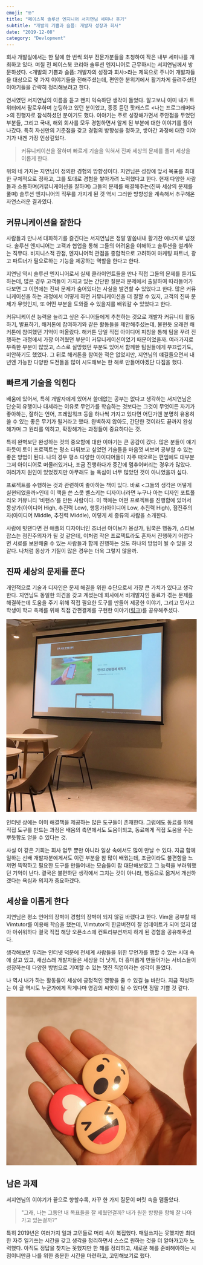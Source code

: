 ```yaml
---
emoji: "🤓"
title: "페이스북 솔루션 엔지니어 서지연님 세미나 후기"
subtitle: "개발의 기쁨과 슬픔: 개발자 성장과 회사"
date: "2019-12-08"
category: "Devlopment"
---
```


회사 개발실에서는 한 달에 한 번씩 외부 전문가분들을 초청하여 작은 내부 세미나를 개최하고 있다. 며칠 전 페이스북 코리아 솔루션 엔지니어로 근무하시는 서지연님께서 방문하셨다. <개발의 기쁨과 슬픔: 개발자의 성장과 회사>라는 제목으로 주니어 개발자들을 대상으로 몇 가지 이야기들을 전해주셨는데, 편안한 분위기에서 활기차게 들려주셨던 이야기들을 간략히 정리해보려고 한다.

연사였던 서지연님의 이름을 듣고 왠지 익숙하단 생각이 들었다. 알고보니 이미 내가 트위터에서 팔로우하며 눈팅하고 있던 분이었고, 종종 듣던 팟캐스트 <나는 프로그래머다>의 진행자로 참석하셨던 분이기도 했다. 이야기는 주로 성장해가면서 주안점을 두었던 부분들, 그리고 국내, 해외 회사를 모두 경험하면서 알게 된 부분에 대한 이야기를 풀어나갔다. 특히 자신만의 기준점을 갖고 경험의 방향성을 정하고, 쌓아간 과정에 대한 이야기가 내겐 가장 인상깊었다.


> 커뮤니케이션을 잘하며
빠르게 기술을 익혀서
진짜 세상의 문제를 풀며
세상을 이롭게 한다.

위의 네 가지는 지연님이 정의한 경험의 방향성이다. 지연님은 성장에 앞서 목표를 최대한 구체적으로 정하고, 그를 토대로 경험을 쌓아가려 노력했다고 한다. 현재 다양한 사람들과 소통하며(커뮤니케이션을 잘하며) 그들의 문제를 해결해주는(진짜 세상의 문제를 풀며) 솔루션 엔지니어의 직무를 가지게 된 것 역시 그러한 방향성을 계속해서 추구해온 자연스러운 결과였다.


## 커뮤니케이션을 잘한다
사람들과 만나서 대화하기를 즐긴다는 서지연님은 정말 말씀내내 활기찬 에너지로 넘쳤다.  솔루션 엔지니어는 고객과 협업을 통해 그들의 어려움을 이해하고 솔루션을 설계하는 직무다. 비지니스적 관점, 엔지니어적 관점을 종합적으로 고려하여 마케팅 파트너, 광고 파트너가 필요로하는 기능을 제공하는 역할을 한다고 한다. 

지연님 역시 솔루션 엔지니어로서 실제 클라이언트들을 만나 직접 그들의 문제를 듣기도 하는데, 많은 경우 고객들이 가지고 있는 간단한 질문과 문제에서 출발하여 따라들어가다보면 그 이면에는 진짜 문제가 숨어있다는 사실을 발견할 수 있었다고 한다. 많은 커뮤니케이션을 하는 과정에서 어떻게 하면 커뮤니케이션을 더 잘할 수 있지, 고객의 진짜 문제가 무엇인지, 또 어떤 부분을 도와줄 수 있을지를 배워갈 수 있었다고 한다.

커뮤니케이션 능력을 늘리고 싶은 주니어들에게 추천하는 것으로 개발자 커뮤니티 활동하기, 발표하기, 해커톤에 참여하기와 같은 활동들을 제안해주셨는데, 불현듯 오래전 해커톤에 참여했던 기억이 떠올랐다. 해커톤 당일 직접 아이디어 피칭을 통해 팀을 꾸려 진행하는 과정에서 가장 어려웠던 부분이 커뮤니케이션이었기 때문이었을까. 여러가지로 부족한 부분이 많았고, 스스로 실망했던 부분도 있어서 함께한 팀원들에게 부끄럽기도, 미안하기도 했었다. 그 뒤로 해커톤을 참여한 적은 없었지만, 지연님의 얘길들으면서 내년엔 가능한 다양한 도전들을 많이 시도해보는 한 해로 만들어야겠단 다짐을 했다.


## 빠르게 기술을 익힌다
배움에 있어서, 특히 개발자에게 있어서 쓸데없는 공부는 없다고 생각하는 서지연님은 단순히 유행이나 대세라는 이유로 무언가를 학습하는 것보다는 그것이 무엇이든 자기가 좋아하는, 잘하는 언어, 프레임워크 등을 하나씩 가지고 있다면 어딘가엔 분명히 유용히 쓸 수 있는 좋은 무기가 될거라고 했다. 완벽하지 않아도, 간단한 것이라도 끝까지 완성해가며 그 원리를 익히고, 확장해가는 과정들이 중요하다는 것.

특히 완벽보단 완성하는 것의 중요함에 대한 이야기는 큰 공감이 갔다. 많은 분들이 얘기하듯이 토이 프로젝트는 평소 다뤄보고 싶었던 기술들을 마음껏 써보며 공부할 수 있는 좋은 방법이 된다. 나의 경우 평소 다양한 아이디어들이 자주 떠오르는 편임에도 대부분 그저 아이디어로 머물러있거나, 조금 진행하다가 중간에 멈추어버리는 경우가 많았다. 여러가지 원인이 있었겠지만 아무래도 늘 욕심이 너무 많았던 것이 아니었을까 싶다.

프로젝트를 수행하는 것과 관련하여 좋아하는 책이 있다. 바로 <그들의 생각은 어떻게 실현되었을까>인데 이 책을 쓴 스콧 벨스키는 디자이너라면 누구나 아는 디자인 포트폴리오 커뮤니티 '비핸스'를 만든 사람이다. 이 책에는 어떤 프로젝트를 진행함에 있어서 몽상가(아이디어 High, 추진력 Low), 행동가(아이디어 Low, 추진력 High), 점진주의자(아이디어 Middle, 추친력 Middle), 이렇게 세 종류의 사람을 소개한다. 

사람에 빗댄다면 전 애플의 디자이너인 조너선 아이브가 몽상가, 팀쿡은 행동가, 스티브잡스는 점진주의자가 될 것 같은데, 이처럼 작은 프로젝트라도 혼자서 진행하기 어렵다면 서로를 보완해줄 수 있는 사람들과 함께 진행하는 것도 하나의 방법이 될 수 있을 것 같다. 나처럼 몽상가 기질이 많은 경우는 더욱 그렇지 않을까.


## 진짜 세상의 문제를 푼다
개인적으로 기술과 디자인은 문제 해결을 위한 수단으로서 가장 큰 가치가 있다고 생각한다. 지연님도 동일한 의견을 갖고 계셨는데 회사에서 비개발자인 동료가 겪는 문제를 해결하는데 도움을 주기 위해 직접 필요한 도구를 만들어 제공한 이야기, 그리고 민사고 학생이 학교 축제를 위해 직접 간편결제를 구현한 이야기([링크](https://blog.chosunghyun.com/kr-minsapay/))를 공유해주셨다.

![민사고 간편결제 제작기](./img1.jpg)

인터넷 상에는 이미 해결책을 제공하는 많은 도구들이 존재한다. 그럼에도 동료를 위해 직접 도구를 만드는 과정은 배움의 측면에서도 도움이되고, 동료에게 직접 도움을 주는 뿌듯함도 얻을 수 있다는 것.

사실 이 같은 기회는 회사 업무 뿐만 아니라 일상 속에서도 많이 만날 수 있다. 지금 함께 일하는 선배 개발자분에게서도 이런 부분을 참 많이 배웠는데, 조금이라도 불편함을 느끼면 뚝딱하고 필요한 도구를 만들어내는 모습들이 참 대단해보였고 그 능력을 부러워했던 기억이 난다. 결국은 불편하단 생각에서 그치는 것이 아니라, 행동으로 옮겨서 개선하겠다는 욕심과 의지가 중요하겠다.


## 세상을 이롭게 한다
지연님은 평소 언어의 장벽이 경험의 장벽이 되지 않길 바랬다고 한다. Vim을 공부할 때 Vimtutor를 이용해 학습을 했는데,
Vimtutor의 한글버전이 잘 업데이트가 되어 있지 않아 아쉬워하다 결국 직접 해당 오픈소스에 컨트리뷰션까지 하게 된 경험을 공유해주셨다.

생각해보면 우리는 인터넷 덕분에 전세계 사람들을 위한 무언가를 행할 수 있는 시대 속에 살고 있고, 새삼스래 개발자들은 세상을 더 낫게, 더 흥미롭게 만들어가는 서비스들이 성장하는데 다양한 방법으로 기여할 수 있는 멋진 직업이라는 생각이 들었다.

나 역시 내가 하는 활동들이 세상에 긍정적인 영향을 줄 수 있길 늘 바란다.  지금 작성하는 이 글 역시도 누군가에게 작게나마 영감의 씨앗이 될 수 있다면 정말 기쁠 것 같다.

![서지연님이 준비해주신 페이스북 굿즈](./img2.jpg)

## 남은 과제
서지연님의 이야기가 끝으로 향할수록, 자꾸 한 가지 질문이 머릿 속을 맴돌았다.
> "그래, 나는 그동안 내 목표들을 잘 세웠던걸까? 내가 원한 방향을 향해 잘 나아가고 있는걸까?"

특히 2019년은 여러가지 일과 고민들로 머리 속이 복집했다. 매일쓰지는 못했지만 최대한 자주 일기쓰는 시간을 갖고 생각을 정리하면서 스스로 원하는 것을 더 알아가고자 노력했다. 아직도 정답을 찾지는 못했지만 한 해를 정리하고, 새로운 해를 준비해야하는 시점이니만큼 나를 위한 충분한 시간을 마련하고, 고민해보기로 했다.
